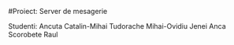 #Proiect: 	Server de mesagerie

Studenti: 	Ancuta Catalin-Mihai
			Tudorache Mihai-Ovidiu
			Jenei Anca
			Scorobete Raul